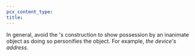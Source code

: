 ```yaml
---
pcx_content_type:
title:
---
```


In general, avoid the 's construction to show possession by an inanimate object as doing so personifies the object. For example, *the device's address*.


